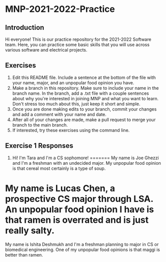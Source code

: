 # MNP-2021-2022-Practice

## Introduction

Hi everyone! This is our practice repository for the 2021-2022 Software team. Here, you can practice some basic skills that you will use across various software and electrical projects. 

## Exercises
1. Edit this README file. Include a sentence at the bottom of the file with your name, major, and an unpopular food opinion you have. 
2. Make a branch in this repository. Make sure to include your name in the branch name. In the branch, add a .txt file with a couple sentences about why you're interested in joining MNP and what you want to learn. Don't stress too much about this, just keep it short and simple. 
3. Once you are done making edits to your branch, commit your changes and add a comment with your name and date. 
4. After all of your changes are made, make a pull request to merge your branch to the main branch. 
5. If interested, try these exercises using the command line. 

## Exercise 1 Responses
1. Hi! I'm Tara and I'm a CS sophomore! 
=======
My name is Joe Ghezzi and I'm a freshman with an undecided major. My unpopular food opinion is that cereal most certainly is a type of soup.

My name is Lucas Chen, a prospective CS major through LSA. An unpopular food opinion I have is that ramen is overrated and is just really salty.
=======

My name is Ishita Deshmukh and I'm a freshman planning to major in CS or biomedical engineering. One of my unpopular food opinions is that maggi is better than ramen.

